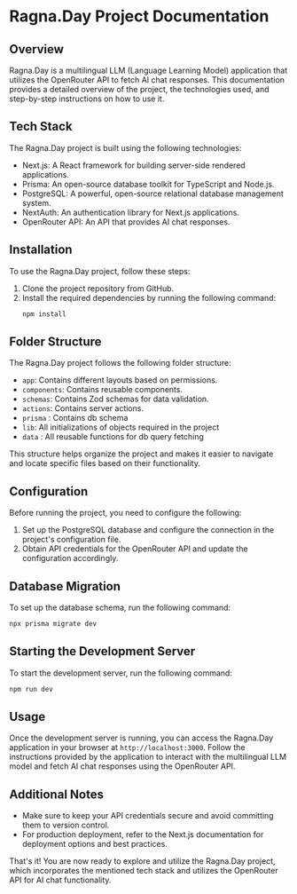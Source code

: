 # Ragna.Day Project Documentation

## Overview
Ragna.Day is a multilingual LLM (Language Learning Model) application that utilizes the OpenRouter API to fetch AI chat responses. This documentation provides a detailed overview of the project, the technologies used, and step-by-step instructions on how to use it.

## Tech Stack
The Ragna.Day project is built using the following technologies:

- Next.js: A React framework for building server-side rendered applications.
- Prisma: An open-source database toolkit for TypeScript and Node.js.
- PostgreSQL: A powerful, open-source relational database management system.
- NextAuth: An authentication library for Next.js applications.
- OpenRouter API: An API that provides AI chat responses.

## Installation
To use the Ragna.Day project, follow these steps:

1. Clone the project repository from GitHub.
2. Install the required dependencies by running the following command:
    ```bash
    npm install
    ```

## Folder Structure
The Ragna.Day project follows the following folder structure:

- `app`: Contains different layouts based on permissions.
- `components`: Contains reusable components.
- `schemas`: Contains Zod schemas for data validation.
- `actions`: Contains server actions.
-  `prisma` : Contains db schema
- `lib`: All initializations of objects required in the project
- `data` : All reusable functions for db query fetching

This structure helps organize the project and makes it easier to navigate and locate specific files based on their functionality.



## Configuration
Before running the project, you need to configure the following:

1. Set up the PostgreSQL database and configure the connection in the project's configuration file.
2. Obtain API credentials for the OpenRouter API and update the configuration accordingly.

## Database Migration
To set up the database schema, run the following command:
```bash
npx prisma migrate dev
```

## Starting the Development Server
To start the development server, run the following command:
```bash
npm run dev
```

## Usage
Once the development server is running, you can access the Ragna.Day application in your browser at `http://localhost:3000`. Follow the instructions provided by the application to interact with the multilingual LLM model and fetch AI chat responses using the OpenRouter API.

## Additional Notes
- Make sure to keep your API credentials secure and avoid committing them to version control.
- For production deployment, refer to the Next.js documentation for deployment options and best practices.

That's it! You are now ready to explore and utilize the Ragna.Day project, which incorporates the mentioned tech stack and utilizes the OpenRouter API for AI chat functionality.

